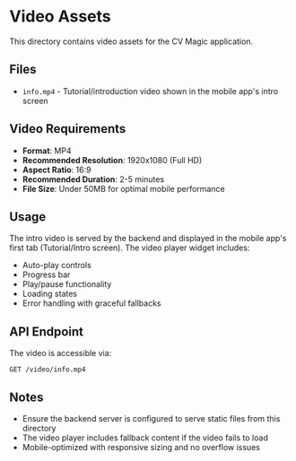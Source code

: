 # Video Assets

This directory contains video assets for the CV Magic application.

## Files

- `info.mp4` - Tutorial/introduction video shown in the mobile app's intro screen

## Video Requirements

- **Format**: MP4
- **Recommended Resolution**: 1920x1080 (Full HD)
- **Aspect Ratio**: 16:9
- **Recommended Duration**: 2-5 minutes
- **File Size**: Under 50MB for optimal mobile performance

## Usage

The intro video is served by the backend and displayed in the mobile app's first tab (Tutorial/Intro screen). The video player widget includes:

- Auto-play controls
- Progress bar
- Play/pause functionality
- Loading states
- Error handling with graceful fallbacks

## API Endpoint

The video is accessible via:
```
GET /video/info.mp4
```

## Notes

- Ensure the backend server is configured to serve static files from this directory
- The video player includes fallback content if the video fails to load
- Mobile-optimized with responsive sizing and no overflow issues
